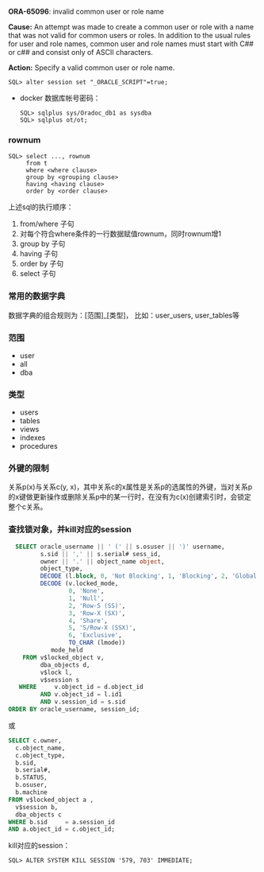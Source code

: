 **ORA-65096**: invalid common user or role name

**Cause:** An attempt was made to create a common user or role with a name that was not valid for common users or roles. In addition to the usual rules for user and role names, common user and role names must start with C## or c## and consist only of ASCII characters.

**Action:** Specify a valid common user or role name.

`SQL> alter session set "_ORACLE_SCRIPT"=true;`



* docker 数据库帐号密码：

  ```shell
  SQL> sqlplus sys/Oradoc_db1 as sysdba
  SQL> sqlplus ot/ot; 
  ```

  

### rownum

```shell
SQL> select ..., rownum
     from t
     where <where clause>
     group by <grouping clause>
     having <having clause>
     order by <order clause>
```

上述sql的执行顺序：

1. from/where 子句
2. 对每个符合where条件的一行数据赋值rownum，同时rownum增1
3. group by 子句
4. having 子句
5. order by 子句
6. select 子句



### 常用的数据字典

数据字典的组合规则为：[范围]_[类型]， 比如：user_users, user_tables等

### 范围

* user
* all
* dba

### 类型

* users
* tables
* views
* indexes
* procedures

### 外键的限制

关系p(x)与关系c(y, x)，其中关系c的x属性是关系p的选属性的外键，当对关系p的x键做更新操作或删除关系p中的某一行时，在没有为c(x)创建索引时，会锁定整个c关系。

### 查找锁对象，并kill对应的session

```sql
  SELECT oracle_username || ' (' || s.osuser || ')' username,
         s.sid || ',' || s.serial# sess_id,
         owner || '.' || object_name object,
         object_type,
         DECODE (l.block, 0, 'Not Blocking', 1, 'Blocking', 2, 'Global') STATUS,
         DECODE (v.locked_mode,
                 0, 'None',
                 1, 'Null',
                 2, 'Row-S (SS)',
                 3, 'Row-X (SX)',
                 4, 'Share',
                 5, 'S/Row-X (SSX)',
                 6, 'Exclusive',
                 TO_CHAR (lmode))
            mode_held
    FROM v$locked_object v,
         dba_objects d,
         v$lock l,
         v$session s
   WHERE     v.object_id = d.object_id
         AND v.object_id = l.id1
         AND v.session_id = s.sid
ORDER BY oracle_username, session_id;
```

或

```sql
SELECT c.owner,
  c.object_name,
  c.object_type,
  b.sid,
  b.serial#,
  b.STATUS,
  b.osuser,
  b.machine
FROM v$locked_object a ,
  v$session b,
  dba_objects c
WHERE b.sid     = a.session_id
AND a.object_id = c.object_id;
```

kill对应的session：

```shell
SQL> ALTER SYSTEM KILL SESSION '579, 703' IMMEDIATE;
```











